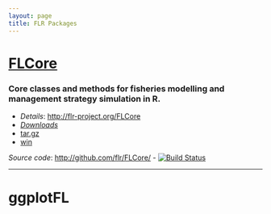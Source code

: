 ```yaml
---
layout: page
title: FLR Packages
---
```


# [FLCore](http://flr-project.org/FLCore)

### Core classes and methods for fisheries modelling and management strategy simulation in R.

- *Details*: http://flr-project.org/FLCore
- [*Downloads*](https://github.com/flr/FLCore/releases/latest)
- [tar.gz](https://github.com/flr/FLCore/archive/v2.5.20140522.tar.gz)
- [win](https://github.com/flr/FLCore/archive/v2.5.20140522.zip)

*Source code*: <http://github.com/flr/FLCore/> - [![Build Status](https://travis-ci.org/flr/FLCore.svg?branch=master)](https://travis-ci.org/flr/FLCore)

___

# ggplotFL
